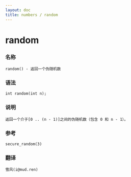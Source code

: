 ```yaml
---
layout: doc
title: numbers / random
---
```

# random

### 名称

    random() - 返回一个伪随机数

### 语法

    int random(int n);

### 说明

    返回一个介于[0 .. (n - 1)]之间的伪随机数（包含 0 和 n - 1）。

### 参考

    secure_random(3)

### 翻译

    雪风(i@mud.ren)
